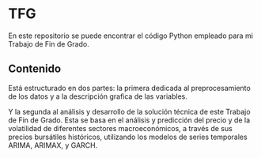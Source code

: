 # TFG
En este repositorio se puede encontrar el código Python empleado para mi Trabajo de Fin de Grado.

## Contenido
Está estructurado en dos partes: la primera dedicada al preprocesamiento de los datos y a la descripción grafica de las variables.

Y la segunda al análisis y desarrollo de la solución técnica de este Trabajo de Fin de Grado. Esta se basa en el análisis y predicción del precio y de la volatilidad de diferentes sectores macroeconómicos, a través de sus precios bursátiles históricos, utilizando los modelos de series temporales ARIMA, ARIMAX, y GARCH. 
